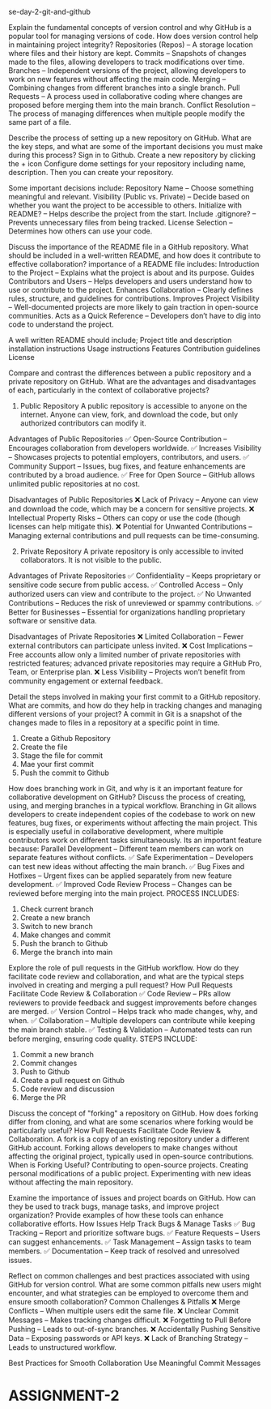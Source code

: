   se-day-2-git-and-github

Explain the fundamental concepts of version control and why GitHub is a popular tool for managing versions of code. How does version control help in maintaining project integrity?
Repositories (Repos) – A storage location where files and their history are kept.
Commits – Snapshots of changes made to the files, allowing developers to track modifications over time.
Branches – Independent versions of the project, allowing developers to work on new features without affecting the main code.
Merging – Combining changes from different branches into a single branch.
Pull Requests – A process used in collaborative coding where changes are proposed before merging them into the main branch.
Conflict Resolution – The process of managing differences when multiple people modify the same part of a file.


Describe the process of setting up a new repository on GitHub. What are the key steps, and what are some of the important decisions you must make during this process?
Sign in to Github.
Create a new repository by clicking the + icon
Configure dome settings for your repository including name, description.
Then you can create your repository.

Some important decisions include:
Repository Name – Choose something meaningful and relevant.
Visibility (Public vs. Private) – Decide based on whether you want the project to be accessible to others.
Initialize with README? – Helps describe the project from the start.
Include .gitignore? – Prevents unnecessary files from being tracked.
License Selection – Determines how others can use your code.

Discuss the importance of the README file in a GitHub repository. What should be included in a well-written README, and how does it contribute to effective collaboration?
importance of a README file includes:
Introduction to the Project – Explains what the project is about and its purpose.
Guides Contributors and Users – Helps developers and users understand how to use or contribute to the project.
Enhances Collaboration – Clearly defines rules, structure, and guidelines for contributions.
Improves Project Visibility – Well-documented projects are more likely to gain traction in open-source communities.
Acts as a Quick Reference – Developers don’t have to dig into code to understand the project.

A well written README should include;
Project title and description
installation instructions
Usage instructions
Features
Contribution guidelines
License

Compare and contrast the differences between a public repository and a private repository on GitHub. What are the advantages and disadvantages of each, particularly in the context of collaborative projects?
1. Public Repository
A public repository is accessible to anyone on the internet. Anyone can view, fork, and download the code, but only authorized contributors can modify it.

Advantages of Public Repositories
✅ Open-Source Contribution – Encourages collaboration from developers worldwide.
✅ Increases Visibility – Showcases projects to potential employers, contributors, and users.
✅ Community Support – Issues, bug fixes, and feature enhancements are contributed by a broad audience.
✅ Free for Open Source – GitHub allows unlimited public repositories at no cost.

Disadvantages of Public Repositories
❌ Lack of Privacy – Anyone can view and download the code, which may be a concern for sensitive projects.
❌ Intellectual Property Risks – Others can copy or use the code (though licenses can help mitigate this).
❌ Potential for Unwanted Contributions – Managing external contributions and pull requests can be time-consuming.

2. Private Repository
A private repository is only accessible to invited collaborators. It is not visible to the public.

Advantages of Private Repositories
✅ Confidentiality – Keeps proprietary or sensitive code secure from public access.
✅ Controlled Access – Only authorized users can view and contribute to the project.
✅ No Unwanted Contributions – Reduces the risk of unreviewed or spammy contributions.
✅ Better for Businesses – Essential for organizations handling proprietary software or sensitive data.

Disadvantages of Private Repositories
❌ Limited Collaboration – Fewer external contributors can participate unless invited.
❌ Cost Implications – Free accounts allow only a limited number of private repositories with restricted features; advanced private repositories may require a GitHub Pro, Team, or Enterprise plan.
❌ Less Visibility – Projects won’t benefit from community engagement or external feedback.



Detail the steps involved in making your first commit to a GitHub repository. What are commits, and how do they help in tracking changes and managing different versions of your project?
A commit in Git is a snapshot of the changes made to files in a repository at a specific point in time. 

1. Create a Github Repository
2. Create the file
3. Stage the file for commit
4. Mae your first commit
5. Push the commit to Github

How does branching work in Git, and why is it an important feature for collaborative development on GitHub? Discuss the process of creating, using, and merging branches in a typical workflow.
Branching in Git allows developers to create independent copies of the codebase to work on new features, bug fixes, or experiments without affecting the main project. This is especially useful in collaborative development, where multiple contributors work on different tasks simultaneously.
Its an important feature because:
Parallel Development – Different team members can work on separate features without conflicts.
✅ Safe Experimentation – Developers can test new ideas without affecting the main branch.
✅ Bug Fixes and Hotfixes – Urgent fixes can be applied separately from new feature development.
✅ Improved Code Review Process – Changes can be reviewed before merging into the main project.
PROCESS INCLUDES:
1. Check current branch
2. Create a new branch
3. Switch to new branch
4. Make changes and commit
5. Push the branch to Github
6. Merge the branch into main

Explore the role of pull requests in the GitHub workflow. How do they facilitate code review and collaboration, and what are the typical steps involved in creating and merging a pull request?
How Pull Requests Facilitate Code Review & Collaboration
✅ Code Review – PRs allow reviewers to provide feedback and suggest improvements before changes are merged.
✅ Version Control – Helps track who made changes, why, and when.
✅ Collaboration – Multiple developers can contribute while keeping the main branch stable.
✅ Testing & Validation – Automated tests can run before merging, ensuring code quality.
STEPS INCLUDE:
1. Commit a new branch
2. Commit changes
3. Push to Github
4. Create a pull request on Github
5. Code review and discussion
6. Merge the PR

   

Discuss the concept of "forking" a repository on GitHub. How does forking differ from cloning, and what are some scenarios where forking would be particularly useful?
How Pull Requests Facilitate Code Review & Collaboration.
A fork is a copy of an existing repository under a different GitHub account. Forking allows developers to make changes without affecting the original project, typically used in open-source contributions.
When is Forking Useful?
Contributing to open-source projects.
Creating personal modifications of a public project.
Experimenting with new ideas without affecting the main repository.


Examine the importance of issues and project boards on GitHub. How can they be used to track bugs, manage tasks, and improve project organization? Provide examples of how these tools can enhance collaborative efforts.
How Issues Help Track Bugs & Manage Tasks
✅ Bug Tracking – Report and prioritize software bugs.
✅ Feature Requests – Users can suggest enhancements.
✅ Task Management – Assign tasks to team members.
✅ Documentation – Keep track of resolved and unresolved issues.

Reflect on common challenges and best practices associated with using GitHub for version control. What are some common pitfalls new users might encounter, and what strategies can be employed to overcome them and ensure smooth collaboration?
Common Challenges & Pitfalls
❌ Merge Conflicts – When multiple users edit the same file.
❌ Unclear Commit Messages – Makes tracking changes difficult.
❌ Forgetting to Pull Before Pushing – Leads to out-of-sync branches.
❌ Accidentally Pushing Sensitive Data – Exposing passwords or API keys.
❌ Lack of Branching Strategy – Leads to unstructured workflow.

Best Practices for Smooth Collaboration
 Use Meaningful Commit Messages

# ASSIGNMENT-2
